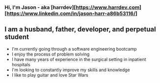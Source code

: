 ### Hi, I'm Jason - aka [harrdev][https://www.harrdev.com][https://www.linkedin.com/in/jason-harr-a86b53116/]

## I am a husband, father, developer, and perpetual student
- I'm currently going through a software engineering bootcamp
- I enjoy the process of problem solving
- I have many years of experience in the surgical setting in inpatient hospitals
- I'm looking to constantly improve my skills and knowledge
- I like to play guitar and love Star Wars

## 